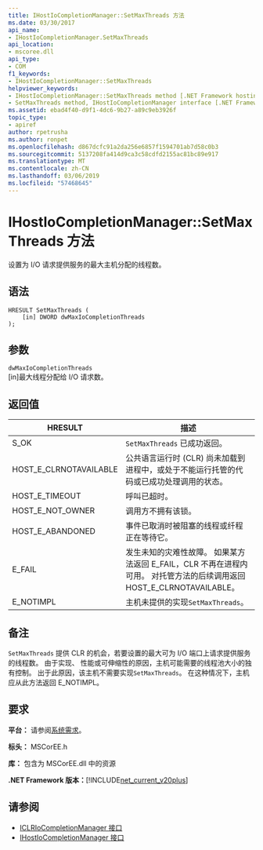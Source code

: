 ```yaml
---
title: IHostIoCompletionManager::SetMaxThreads 方法
ms.date: 03/30/2017
api_name:
- IHostIoCompletionManager.SetMaxThreads
api_location:
- mscoree.dll
api_type:
- COM
f1_keywords:
- IHostIoCompletionManager::SetMaxThreads
helpviewer_keywords:
- IHostIoCompletionManager::SetMaxThreads method [.NET Framework hosting]
- SetMaxThreads method, IHostIoCompletionManager interface [.NET Framework hosting]
ms.assetid: ebad4f40-d9f1-4dc6-9b27-a89c9eb3926f
topic_type:
- apiref
author: rpetrusha
ms.author: ronpet
ms.openlocfilehash: d867dcfc91a2da256e6857f1594701ab7d58c0b3
ms.sourcegitcommit: 5137208fa414d9ca3c58cdfd2155ac81bc89e917
ms.translationtype: MT
ms.contentlocale: zh-CN
ms.lasthandoff: 03/06/2019
ms.locfileid: "57468645"
---
```

# <a name="ihostiocompletionmanagersetmaxthreads-method"></a>IHostIoCompletionManager::SetMaxThreads 方法
设置为 I/O 请求提供服务的最大主机分配的线程数。  
  
## <a name="syntax"></a>语法  
  
```  
HRESULT SetMaxThreads (  
    [in] DWORD dwMaxIoCompletionThreads  
);  
```  
  
## <a name="parameters"></a>参数  
 `dwMaxIoCompletionThreads`  
 [in]最大线程分配给 I/O 请求数。  
  
## <a name="return-value"></a>返回值  
  
|HRESULT|描述|  
|-------------|-----------------|  
|S_OK|`SetMaxThreads` 已成功返回。|  
|HOST_E_CLRNOTAVAILABLE|公共语言运行时 (CLR) 尚未加载到进程中，或处于不能运行托管的代码或已成功处理调用的状态。|  
|HOST_E_TIMEOUT|呼叫已超时。|  
|HOST_E_NOT_OWNER|调用方不拥有该锁。|  
|HOST_E_ABANDONED|事件已取消时被阻塞的线程或纤程正在等待它。|  
|E_FAIL|发生未知的灾难性故障。 如果某方法返回 E_FAIL，CLR 不再在进程内可用。 对托管方法的后续调用返回 HOST_E_CLRNOTAVAILABLE。|  
|E_NOTIMPL|主机未提供的实现`SetMaxThreads`。|  
  
## <a name="remarks"></a>备注  
 `SetMaxThreads` 提供 CLR 的机会，若要设置的最大可为 I/O 端口上请求提供服务的线程数。 由于实现、 性能或可伸缩性的原因，主机可能需要的线程池大小的独有控制。 出于此原因，该主机不需要实现`SetMaxThreads`。 在这种情况下，主机应从此方法返回 E_NOTIMPL。  
  
## <a name="requirements"></a>要求  
 **平台：** 请参阅[系统需求](../../../../docs/framework/get-started/system-requirements.md)。  
  
 **标头：** MSCorEE.h  
  
 **库：** 包含为 MSCorEE.dll 中的资源  
  
 **.NET Framework 版本：**[!INCLUDE[net_current_v20plus](../../../../includes/net-current-v20plus-md.md)]  
  
## <a name="see-also"></a>请参阅
- [ICLRIoCompletionManager 接口](../../../../docs/framework/unmanaged-api/hosting/iclriocompletionmanager-interface.md)
- [IHostIoCompletionManager 接口](../../../../docs/framework/unmanaged-api/hosting/ihostiocompletionmanager-interface.md)
